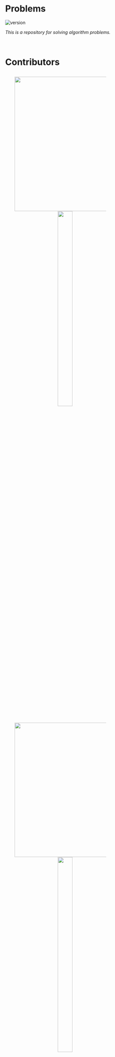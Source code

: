 # Problems
![version](https://img.shields.io/badge/version-2021.22.0-blue.svg)

*This is a repository for solving algorithm problems.*


<br/>


# Contributors

<div align="center" style="width: 70%">
  <div style="margin: 30px">
        <img src="https://github-readme-stats.vercel.app/api?username=heeyoungs&show_icons=true" style="width: 430px"></img>
<a href="https://solved.ac/profile/gmldud9605">
      <img src="http://mazassumnida.wtf/api/v2/generate_badge?boj=gmldud9605" style="width: 40%; margin-left: 30px;"></img>
    </a>
  </div>
<div/>


<br/>


<div>
<div align="center">
    <div style="margin: 30px">
      <img src="https://github-readme-stats.vercel.app/api?username=kukjun&show_icons=true" style="width: 430px"></img>
      <a href="https://solved.ac/profile/kkuk">
      <img src="http://mazassumnida.wtf/api/v2/generate_badge?boj=kkuk" style="width: 40%; margin-left: 30px;"></img>
    </a>
  </div>
</div>


<br/>


<div align="center">
    <div style="margin: 30px">
      <img src="https://github-readme-stats.vercel.app/api?username=Leesm0518&show_icons=true" style="width: 430px"></img>
      <a href="https://solved.ac/profile/nalsm98">
      <img src="http://mazassumnida.wtf/api/v2/generate_badge?boj=nalsm98" style="width: 40%; margin-left: 30px;"></img>
    </a>
  </div>
</div>


<br/>

# Problems


